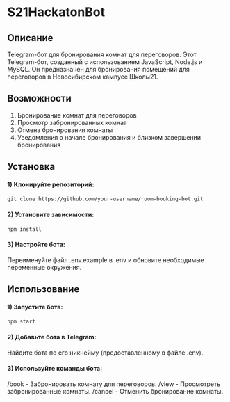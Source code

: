 # S21HackatonBot

## Описание

Telegram-бот для бронирования комнат для переговоров. Этот Telegram-бот, созданный с использованием JavaScript, Node.js и MySQL. Он предназначен для бронирования помещений для переговоров в Новосибирском кампусе Школы21.

## Возможности 
1) Бронирование комнат для переговоров
2) Просмотр забронированных комнат
3) Отмена бронирования комнаты
4) Уведомления о начале бронирования и близком завершении бронирования

## Установка

#### 1) Клонируйте репозиторий:
`git clone https://github.com/your-username/room-booking-bot.git`

#### 2) Установите зависимости:
`npm install`

#### 3) Настройте бота:
Переименуйте файл .env.example в .env и обновите необходимые переменные окружения.

## Использование
#### 1) Запустите бота:
`npm start`

#### 2) Добавьте бота в Telegram:
Найдите бота по его никнейму (предоставленному в файле .env).

#### 3) Используйте команды бота:
/book - Забронировать комнату для переговоров.
/view - Просмотреть забронированные комнаты.
/cancel - Отменить бронирование комнаты.
